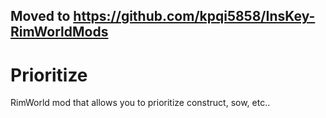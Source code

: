 ## Moved to https://github.com/kpqi5858/InsKey-RimWorldMods

# Prioritize
RimWorld mod that allows you to prioritize construct, sow, etc..
